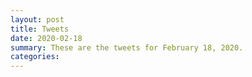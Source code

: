```yaml
---
layout: post
title: Tweets
date: 2020-02-18
summary: These are the tweets for February 18, 2020.
categories:
---
```


